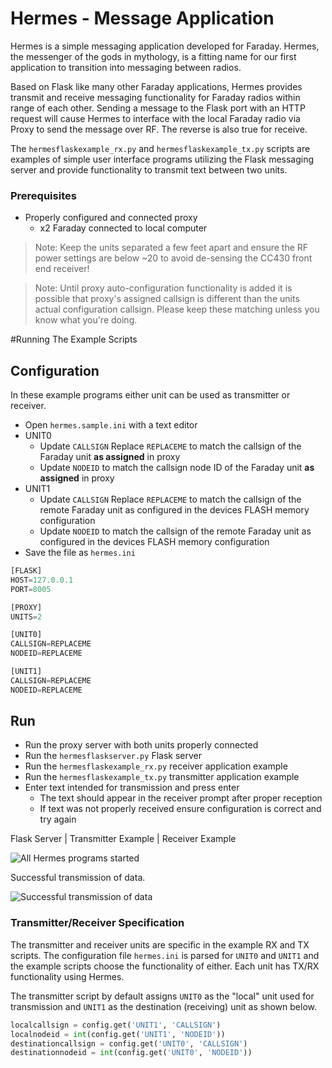 # Hermes - Message Application

Hermes is a simple messaging application developed for Faraday. Hermes, the messenger of the gods in mythology, is a fitting name for our first application to transition into messaging between radios.

Based on Flask like many other Faraday applications, Hermes provides transmit and receive messaging functionality for Faraday radios within range of each other. Sending a message to the Flask port with an HTTP request will cause Hermes to interface with the local Faraday radio via Proxy to send the message over RF. The reverse is also true for receive.

The `hermesflaskexample_rx.py` and `hermesflaskexample_tx.py` scripts are examples of simple user interface programs utilizing the Flask messaging server and provide functionality to transmit text between two units.

### Prerequisites
* Properly configured and connected proxy
  * x2 Faraday connected to local computer
 
> Note: Keep the units separated a few feet apart and ensure the RF power settings are below ~20 to avoid de-sensing the CC430 front end receiver!

> Note: Until proxy auto-configuration functionality is added it is possible that proxy's assigned callsign is different than the units actual configuration callsign. Please keep these matching unless you know what you're doing.

#Running The Example Scripts

## Configuration

In these example programs either unit can be used as transmitter or receiver.

* Open `hermes.sample.ini` with a text editor
* UNIT0
  * Update `CALLSIGN` Replace ```REPLACEME``` to match the callsign of the Faraday unit **as assigned** in proxy
  * Update `NODEID` to match the callsign node ID of the Faraday unit **as assigned** in proxy
* UNIT1
  * Update `CALLSIGN` Replace ```REPLACEME``` to match the callsign of the remote Faraday unit as configured in the devices FLASH memory configuration
  * Update `NODEID` to match the callsign of the remote Faraday unit as configured in the devices FLASH memory configuration
* Save the file as `hermes.ini`


```python
[FLASK]
HOST=127.0.0.1
PORT=8005

[PROXY]
UNITS=2

[UNIT0]
CALLSIGN=REPLACEME
NODEID=REPLACEME

[UNIT1]
CALLSIGN=REPLACEME
NODEID=REPLACEME

```

## Run

* Run the proxy server with both units properly connected
* Run the `hermesflaskserver.py` Flask server
* Run the `hermesflaskexample_rx.py` receiver application example
* Run the `hermesflaskexample_tx.py` transmitter application example
* Enter text intended for transmission and press enter
  * The text should appear in the receiver prompt after proper reception
  * If text was not properly received ensure configuration is correct and try again



Flask Server | Transmitter Example | Receiver Example

![All Hermes programs started](Images/Start.png)

Successful transmission of data.

![Successful transmission of data](Images/TX-RX-Data.png)

### Transmitter/Receiver Specification

The transmitter and receiver units are specific in the example RX and TX scripts. The configuration file `hermes.ini` is parsed for `UNIT0` and `UNIT1` and the example scripts choose the functionality of either. Each unit has TX/RX functionality using Hermes.

The transmitter script by default assigns `UNIT0` as the "local" unit used for transmission and `UNIT1` as the destination (receiving) unit as shown below.


``` Python
localcallsign = config.get('UNIT1', 'CALLSIGN')
localnodeid = int(config.get('UNIT1', 'NODEID'))
destinationcallsign = config.get('UNIT0', 'CALLSIGN')
destinationnodeid = int(config.get('UNIT0', 'NODEID'))
```